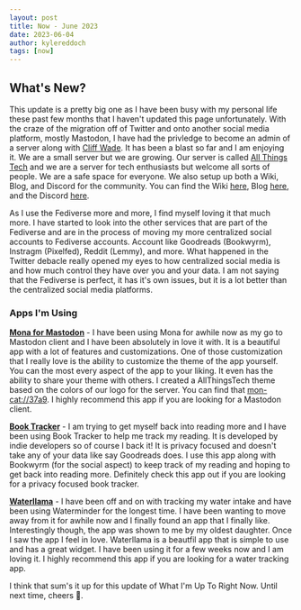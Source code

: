```yaml
---
layout: post
title: Now - June 2023
date: 2023-06-04
author: kylereddoch
tags: [now]
---
```


## What's New?

This update is a pretty big one as I have been busy with my personal life these past few months that I haven't updated this page unfortunately. With the craze of the migration off of Twitter and onto another social media platform, mostly Mastodon, I have had the privledge to become an admin of a server along with [Cliff Wade](https://allthingstech.social/@cliffwade). It has been a blast so far and I am enjoying it. We are a small server but we are growing. Our server is called [All Things Tech](https://allthingstech.social) and we are a server for tech enthusiasts but welcome all sorts of people. We are a safe space for everyone. We also setup up both a Wiki, Blog, and Discord for the community. You can find the Wiki [here](https://wiki.allthingstech.social), Blog [here](https://blog.allthingstech.social), and the Discord [here](https://chat.allthingstech.social).

As I use the Fediverse more and more, I find myself loving it that much more. I have started to look into the other services that are part of the Fediverse and are in the process of moving my more centralized social accounts to Fediverse accounts. Account like Goodreads (Bookwyrm), Instragm (Pixelfed), Reddit (Lemmy), and more. What happened in the Twitter debacle really opened my eyes to how centralized social media is and how much control they have over you and your data. I am not saying that the Fediverse is perfect, it has it's own issues, but it is a lot better than the centralized social media platforms.

### Apps I'm Using

**[Mona for Mastodon](https://apps.apple.com/us/app/mona-for-mastodon/id1659154653)** - I have been using Mona for awhile now as my go to Mastodon client and I have been absolutely in love it with. It is a beautiful app with a lot of features and customizations. One of those customization that I really love is the ability to customize the theme of the app yourself. You can the most every aspect of the app to your liking. It even has the ability to share your theme with others. I created a AllThingsTech theme based on the colors of our logo for the server. You can find that [mon-cat://37a9](mon-cat://37a9). I highly recommend this app if you are looking for a Mastodon client.

**[Book Tracker](https://apps.apple.com/app/id1491660771)** - I am trying to get myself back into reading more and I have been using Book Tracker to help me track my reading. It is developed by indie developers so of course I back it! It is privacy focused and doesn't take any of your data like say Goodreads does. I use this app along with Bookwyrm (for the social aspect) to keep track of my reading and hoping to get back into reading more. Definitely check this app out if you are looking for a privacy focused book tracker.

**[Waterllama](https://apps.apple.com/app/id1454778585)** - I have been off and on with tracking my water intake and have been using Waterminder for the longest time. I have been wanting to move away from it for awhile now and I finally found an app that I finally like. Interestingly though, the app was shown to me by my oldest daughter. Once I saw the app I feel in love. Waterllama is a beautfil app that is simple to use and has a great widget. I have been using it for a few weeks now and I am loving it. I highly recommend this app if you are looking for a water tracking app.

I think that sum's it up for this update of What I'm Up To Right Now. Until next time, cheers 🍻.